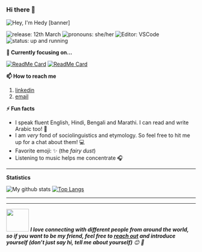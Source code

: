 ### Hi there 👋


<img src="https://raw.githubusercontent.com/anushkawakankar/anushkawakankar/master/assets/banner.png" alt="Hey, I'm Hedy [banner]" />

<!--
banner made with canva
-->

<!--header2, the image below is an animated waving hand emoji-->
<!-- <h2>Hi there <img src="https://media.giphy.com/media/hvRJCLFzcasrR4ia7z/giphy.gif" width="25px"></h2> -->

<!--badges-->
<!-- <img src="https://komarev.com/ghpvc/?username=hedythedev" alt="hedythedev" />  -->
<img src="https://img.shields.io/badge/Release-12%20March-lightblue" alt="release: 12th March" /> <img src="https://img.shields.io/badge/Pronouns-She%2FHer-pink" alt="pronouns: she/her" /> <img src="https://img.shields.io/badge/%F0%9F%94%A7Editor-vscode-yellow" alt="Editor: VSCode"> <img src="https://img.shields.io/badge/Status-Up%20and%20Running-lightgreen" alt="status: up and running" />  

<!--
1. profile view count
2. Pronouns: She/her
3. Editor: neovim
-->



<strong>🔭 Currently focusing on...</strong>


[![ReadMe Card](https://github-readme-stats.vercel.app/api/pin/?username=anushkawakankar&repo=Word-Prediction&theme=radical)](https://github.com/anushkawakankar/Word-Prediction)
[![ReadMe Card](https://github-readme-stats.vercel.app/api/pin/?username=anushkawakankar&repo=Handy_codes&theme=radical)](https://github.com/anushkawakankar/Handy_codes)




<strong>📫 How to reach me </strong>

   <!-- 1. [twitter @hedythedev](https://twitter.com/hedythedev) (recommended) -->
   1. [linkedin](https://www.linkedin.com/in/anushkawakankar/)
   2. [email](mailto:anushka.wakankar@gmail.com)




<strong>⚡ Fun facts</strong>

   - I speak fluent English, Hindi, Bengali and Marathi. I can read and write Arabic too! :100:
   - I am *very* fond of sociolinguistics and etymology. So feel free to hit me up for a chat about them! :computer:
   - Favorite emoji: :sparkles: (the *fairy dust*)
   - Listening to music helps me concentrate :headphones:



<hr>

<strong>Statistics</strong>
<br>



![My github stats](https://github-readme-stats.vercel.app/api?username=anushkawakankar&show_icons=true&theme=radical&count_private=true&hide=issues&include_all_commits=true)
[![Top Langs](https://github-readme-stats.vercel.app/api/top-langs/?username=anushkawakankar&layout=compact&theme=radical)](https://github.com/anushkawakankar/github-readme-stats)


<!--Waka readme workflow https://github.com/anmol098/waka-readme-stats/-->

<!--START_SECTION:waka-->




<!--END_SECTION:waka-->


---

<!-- <strong>👣 Recent GitHub Activity</strong> -->

<!-- START_SECTION:activity-->
<!-- 1. ❗️ Opened issue [#3](https://github.com//neverendingqs/gh-action-ask-stackoverflow/issues/3) in [neverendingqs/gh-action-ask-stackoverflow](https://github.com//neverendingqs/gh-action-ask-stackoverflow)
2. 🗣 Commented on [#1](https://github.com//neverendingqs/gh-action-ask-stackoverflow/issues/1) in [neverendingqs/gh-action-ask-stackoverflow](https://github.com//neverendingqs/gh-action-ask-stackoverflow)
3. 🗣 Commented on [#1](https://github.com//neverendingqs/gh-action-ask-stackoverflow/issues/1) in [neverendingqs/gh-action-ask-stackoverflow](https://github.com//neverendingqs/gh-action-ask-stackoverflow)
4. 🗣 Commented on [#1](https://github.com//neverendingqs/gh-action-ask-stackoverflow/issues/1) in [neverendingqs/gh-action-ask-stackoverflow](https://github.com//neverendingqs/gh-action-ask-stackoverflow) -->
<!-- 5. 🗣 Commented on [#1](https://github.com//neverendingqs/gh-action-ask-stackoverflow/issues/1) in [neverendingqs/gh-action-ask-stackoverflow](https://github.com//neverendingqs/gh-action-ask-stackoverflow) -->
<!--END_SECTION:activity -->



---

<!-- Feel free to reach out and introduce yourself :D-->
<img src="https://media.giphy.com/media/LnQjpWaON8nhr21vNW/giphy.gif" width="60"> <em><b>I love connecting with different people from around the world, so if you want to be my friend, feel free to <a href="https://www.linkedin.com/in/anushkawakankar/">reach out</a> and introduce yourself (don’t just say hi, tell me about yourself)</b> 😊 💜</em>

<!--The End, special thanks to all the wonderful people who made
the GitHub profile readme stats/workflows to make my profile look
fabulously dynamic ❤️-->
